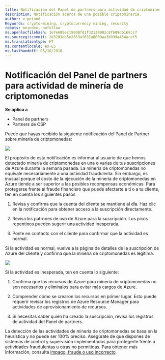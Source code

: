 ```yaml
---
title: Notificación del Panel de partners para actividad de criptominería | Panel de partners
description: Notificación acerca de una posible criptominería.
author: v-petand
Keywords: crypto-mining, cryptocurrency mining, security
robots: noindex, nofollow
ms.openlocfilehash: 1e7e695ec19600fd1f32138982c8f609db168cc7
ms.sourcegitcommit: 2d3203dd5e2653af031a8009aa3b999a454acef5
ms.translationtype: HT
ms.contentlocale: es-ES
ms.lasthandoff: 05/10/2018
---
```

# <a name="partner-dashboard-notification-for-cryptocurrency-mining-activity"></a>Notificación del Panel de partners para actividad de minería de criptomonedas

**Se aplica a**

-  Panel de partners
-  Partners de CSP

Puede que hayas recibido la siguiente notificación del Panel de Partner sobre minería de criptomonedas:
 
![](images/crypto1.png)

El propósito de esta notificación es informar al usuario de que hemos detectado minería de criptomonedas en una o varias de tus suscripciones de Azure durante la semana pasada. La minería de criptomonedas no equivale necesariamente a una actividad fraudulenta. Sin embargo, es inusual porque el costo de la ejecución de la minería de criptomonedas en Azure tiende a ser superior a las posibles recompensas económicas. Para protegerse frente al fraude financiero que puede afectarte a ti o a tu cliente, ten en cuenta los siguientes pasos:

1.  Revisa y confirma que la cuenta del cliente se mantiene al día. Haz clic en la notificación para obtener acceso a la suscripción directamente.

2.  Revisa los patrones de uso de Azure para la suscripción. Los picos repentinos pueden sugerir una actividad inesperada.

3.  Ponte en contacto con el cliente para confirmar que la actividad es normal.

Si la actividad es normal, vuelve a la página de detalles de la suscripción de Azure del cliente y confirma que la minería de criptomonedas es legítima. 


![](images/crypto2.png)

Si la actividad es inesperada, ten en cuenta lo siguiente:

1.  Confirma que los recursos de Azure para minería de criptomonedas no son necesarios y elimínalos para evitar más cargos de Azure.

2.  Comprender cómo se crearon los recursos en primer lugar. Esto puede requerir revisar los registros de Azure Resource Manager para actividades de aprovisionamiento de recursos.

3.  Si necesitas saber quién ha creado la suscripción, revisa los registros de actividad del Panel de partners.

La detección de las actividades de minería de criptomonedas se basa en la heurística y no puede ser 100% preciso. Asegúrate de que dispones de sistemas de control y supervisión implementados para protegerte frente a actividades fraudulentas u otras no permitidas. Para obtener más información, consulta [Impago, fraude o uso incorrecto](https://docs.microsoft.com/partner-center/non-payment--fraud--or-misuse).




